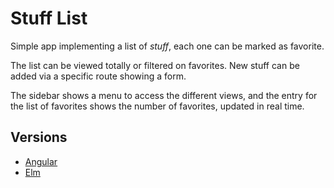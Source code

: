 # Stuff List

Simple app implementing a list of _stuff_, each one can be marked as favorite. 

The list can be viewed totally or filtered on favorites. New stuff can be added via a specific route showing a form. 

The sidebar shows a menu to access the different views, and the entry for the list of favorites shows the number of favorites, updated in real time.

## Versions

* [Angular](https://github.com/ganlhi/stuff-list/tree/angular)
* [Elm](https://github.com/ganlhi/stuff-list/tree/elm)
